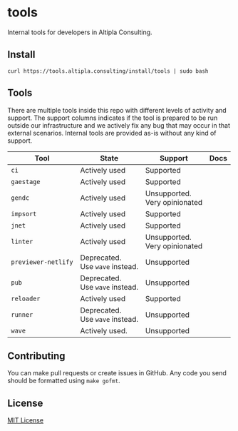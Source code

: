 
# tools

Internal tools for developers in Altipla Consulting.


## Install

```shell
curl https://tools.altipla.consulting/install/tools | sudo bash
```

## Tools

There are multiple tools inside this repo with different levels of activity and support. The support columns indicates if the tool is prepared to be run outside our infrastructure and we actively fix any bug that may occur in that external scenarios. Internal tools are provided as-is without any kind of support.

| Tool | State | Support | Docs |
|------|-------|---------|------|
| `ci` | Actively used | Supported | |
| `gaestage` | Actively used | Supported | |
| `gendc` | Actively used | Unsupported.<br>Very opinionated | |
| `impsort` | Actively used | Supported | |
| `jnet` | Actively used | Supported | |
| `linter` | Actively used | Unsupported.<br>Very opinionated | |
| `previewer-netlify` | Deprecated.<br>Use `wave` instead. | Unsupported | |
| `pub` | Deprecated.<br>Use `wave` instead. | Unsupported | |
| `reloader` | Actively used | Supported | |
| `runner` | Deprecated.<br>Use `wave` instead. | Unsupported | |
| `wave` | Actively used. | Unsupported | |


## Contributing

You can make pull requests or create issues in GitHub. Any code you send should be formatted using `make gofmt`.


## License

[MIT License](LICENSE)
